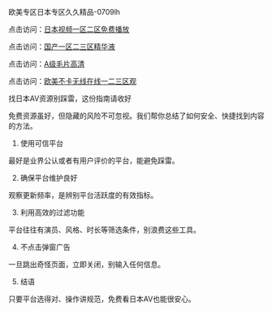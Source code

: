 欧美专区日本专区久久精品-0709lh

点击访问：<a href="https://heiliaoe8ajia.pages.dev">日本视频一区二区免费播放</a>

点击访问：<a href="https://heiliaoxqkkct.pages.dev">国产一区二三区精华液</a>

点击访问：<a href="https://heiliaoll4qsx.pages.dev">A级毛片高清</a>

点击访问：<a href="https://heiliao2dmwwy.pages.dev">欧美不卡无线在线一二三区观</a>

找日本AV资源别踩雷，这份指南请收好

免费资源虽好，但隐藏的风险不可忽视。我们帮你总结了如何安全、快捷找到内容的方法。

1. 使用可信平台

最好是业界公认或者有用户评价的平台，能避免踩雷。

2. 确保平台维护良好

观察更新频率，是辨别平台活跃度的有效指标。

3. 利用高效的过滤功能

平台往往有演员、风格、时长等筛选条件，别浪费这些工具。

4. 不点击弹窗广告

一旦跳出奇怪页面，立即关闭，别输入任何信息。

5. 结语

只要平台选得对、操作讲规范，免费看日本AV也能很安心。

<span style="display:none;">[Canonical link]( https://github.com/lh070925/12477 ）</span>
